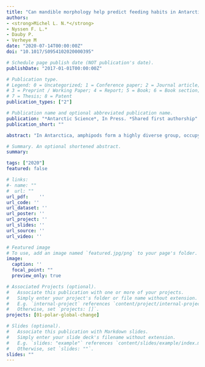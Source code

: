 ```yaml
---
title: "Can mandible morphology help predict feeding habits in Antarctic amphipods?"
authors:
- <strong>Michel L. N.*</strong>
- Nyssen F. L.*
- Dauby P.
- Verheye M
date: "2020-07-14T00:00:00Z"
doi: "10.1017/S0954102020000395"

# Schedule page publish date (NOT publication's date).
publishDate: "2017-01-01T00:00:00Z"

# Publication type.
# Legend: 0 = Uncategorized; 1 = Conference paper; 2 = Journal article;
# 3 = Preprint / Working Paper; 4 = Report; 5 = Book; 6 = Book section;
# 7 = Thesis; 8 = Patent
publication_types: ["2"]

# Publication name and optional abbreviated publication name.
publication: "*Antarctic Science*, In Press. *Shared first authorship"
publication_short: ""

abstract: "In Antarctica, amphipods form a highly diverse group, occupy many different ecological niches and hold an important place in food webs. Here, we aimed to test whether differences in Antarctic amphipod feeding habits were reflected in their mandible morphology, and if mouthpart specialization could be used to describe amphipod trophic ecology. To do so, we compared mandible morphology in nine species spanning seven families and five functional groups (grazers, suspension feeders, generalist predators, specialist predators and scavengers). Mandible morphology adequately depicted some aspects of amphipod trophic ecology, such as the trophic level at which animals feed or their degree of dietary specialization. On the other hand, links between mandible morphology and amphipod diet were seldom unambiguous or straightforward. Similar adaptations were found in distinct functional groups. Conversely, mandible morphology could vary within a single functional group, and phylogenetic effects sometimes complicated the interpretation of form-function relationships. Overall, mandible morphology on its own was generally not sufficient to precisely predict amphipod feeding strategies. However, when combined with other methods (e.g. gut contents, trophic markers), it constitutes a valuable source of information for integrative studies of amphipod ecological diversity in the Southern Ocean."

# Summary. An optional shortened abstract.
summary: 

tags: ["2020"]
featured: false

# links:
#- name: ""
#  url: ""
url_pdf:	''
url_code: ''
url_dataset: ''
url_poster: ''
url_project: ''
url_slides: ''
url_source: ''
url_video: ''

# Featured image
# To use, add an image named `featured.jpg/png` to your page's folder. 
image:
  caption: ''
  focal_point: ""
  preview_only: true

# Associated Projects (optional).
#   Associate this publication with one or more of your projects.
#   Simply enter your project's folder or file name without extension.
#   E.g. `internal-project` references `content/project/internal-project/index.md`.
#   Otherwise, set `projects: []`.
projects: [01-polar-global-change]

# Slides (optional).
#   Associate this publication with Markdown slides.
#   Simply enter your slide deck's filename without extension.
#   E.g. `slides: "example"` references `content/slides/example/index.md`.
#   Otherwise, set `slides: ""`.
slides: ""
---
```

